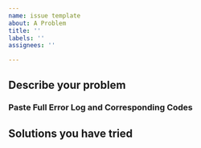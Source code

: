 ```yaml
---
name: issue template
about: A Problem
title: ''
labels: ''
assignees: ''

---
```


## Describe your problem

### Paste Full Error Log and Corresponding Codes

## Solutions you have tried
